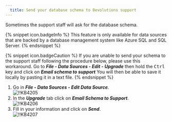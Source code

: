 ```yaml
---
  title: Send your database schema to Devolutions support
---
```

Sometimes the support staff will ask for the database schema.

{% snippet icon.badgeInfo %}
This feature is only available for data sources that are backed by a database management system like Azure SQL and SQL Server.
{% endsnippet %}

{% snippet icon.badgeCaution %}
If you are unable to send your schema to the support staff following the procedure below, please use this workaround. Go to ***File - Data Sources - Edit - Upgrade*** then hold the <kbd>Ctrl</kbd> key and click on ***Email schema to support*** You will then be able to save it locally by pasting it in a text file.
{% endsnippet %}

1. Go in ***File - Data Sources - Edit Data Source***.  
![!!KB4205](https://webdevolutions.azureedge.net/docs/en/kb/KB4205.png)
1. In the ***Upgrade*** tab click on ***Email Schema to Support***.  
![!!KB4206](https://webdevolutions.azureedge.net/docs/en/kb/KB4206.png)
1. Fill in your information and click on ***Send***.  
![!!KB4207](https://webdevolutions.azureedge.net/docs/en/kb/KB4207.png)

